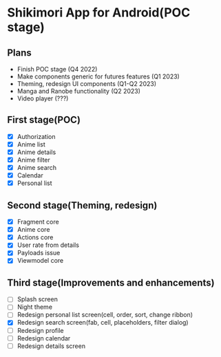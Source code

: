 # Shikimori App for Android(POC stage)


## Plans
- Finish POC stage (Q4 2022)
- Make components generic for futures features (Q1 2023)
- Theming, redesign UI components (Q1-Q2 2023)
- Manga and Ranobe functionality (Q2 2023)
- Video player (???)


## First stage(POC)
- [x] Authorization
- [x] Anime list
- [x] Anime details
- [x] Anime filter
- [x] Anime search
- [x] Calendar
- [x] Personal list

## Second stage(Theming, redesign)
- [x] Fragment core
- [x] Anime core
- [x] Actions core
- [x] User rate from details
- [x] Payloads issue
- [x] Viewmodel core

## Third stage(Improvements and enhancements)
- [ ] Splash screen
- [ ] Night theme
- [ ] Redesign personal list screen(cell, order, sort, change ribbon)
- [x] Redesign search screen(fab, cell, placeholders, filter dialog)
- [ ] Redesign profile
- [ ] Redesign calendar
- [ ] Redesign details screen
